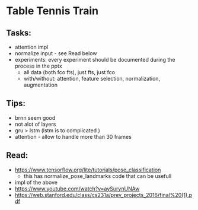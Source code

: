 # Table Tennis Train 


## Tasks:
- attention impl
- normalize input - see Read below
- experiments: every experiment should be documented during the process in the pptx
	- all data (both fco fts), just fts, just fco 
    - with/without: attention, feature selection, normalization, augmentation

## Tips:
- brnn seem good
- not alot of layers
- gru > lstm (lstm is to complicated )
- attention - allow to handle more than 30 frames

## Read:
- https://www.tensorflow.org/lite/tutorials/pose_classification
  - this has normalize_pose_landmarks code that can be usefull
- impl of the above
- https://www.youtube.com/watch?v=aySurynUNAw
- https://web.stanford.edu/class/cs231a/prev_projects_2016/final%20(1).pdf
